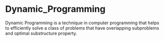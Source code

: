 # Dynamic_Programming

Dynamic Programming is a technique in computer programming that helps to efficiently solve a class of problems that have overlapping subproblems and optimal substructure property.
